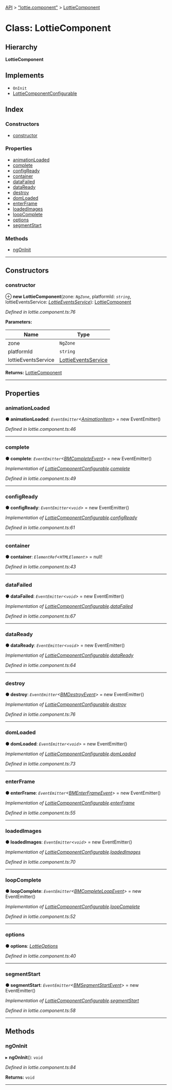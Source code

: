 [API](../README.md) > ["lottie.component"](../modules/_lottie_component_.md) > [LottieComponent](../classes/_lottie_component_.lottiecomponent.md)

# Class: LottieComponent

## Hierarchy

**LottieComponent**

## Implements

* `OnInit`
* [LottieComponentConfigurable](../interfaces/_symbols_.lottiecomponentconfigurable.md)

## Index

### Constructors

* [constructor](_lottie_component_.lottiecomponent.md#constructor)

### Properties

* [animationLoaded](_lottie_component_.lottiecomponent.md#animationloaded)
* [complete](_lottie_component_.lottiecomponent.md#complete)
* [configReady](_lottie_component_.lottiecomponent.md#configready)
* [container](_lottie_component_.lottiecomponent.md#container)
* [dataFailed](_lottie_component_.lottiecomponent.md#datafailed)
* [dataReady](_lottie_component_.lottiecomponent.md#dataready)
* [destroy](_lottie_component_.lottiecomponent.md#destroy)
* [domLoaded](_lottie_component_.lottiecomponent.md#domloaded)
* [enterFrame](_lottie_component_.lottiecomponent.md#enterframe)
* [loadedImages](_lottie_component_.lottiecomponent.md#loadedimages)
* [loopComplete](_lottie_component_.lottiecomponent.md#loopcomplete)
* [options](_lottie_component_.lottiecomponent.md#options)
* [segmentStart](_lottie_component_.lottiecomponent.md#segmentstart)

### Methods

* [ngOnInit](_lottie_component_.lottiecomponent.md#ngoninit)

---

## Constructors

<a id="constructor"></a>

###  constructor

⊕ **new LottieComponent**(zone: *`NgZone`*, platformId: *`string`*, lottieEventsService: *[LottieEventsService](_lottie_events_service_.lottieeventsservice.md)*): [LottieComponent](_lottie_component_.lottiecomponent.md)

*Defined in lottie.component.ts:76*

**Parameters:**

| Name | Type |
| ------ | ------ |
| zone | `NgZone` |
| platformId | `string` |
| lottieEventsService | [LottieEventsService](_lottie_events_service_.lottieeventsservice.md) |

**Returns:** [LottieComponent](_lottie_component_.lottiecomponent.md)

___

## Properties

<a id="animationloaded"></a>

###  animationLoaded

**● animationLoaded**: *`EventEmitter`<[AnimationItem](../interfaces/_symbols_.animationitem.md)>* =  new EventEmitter<AnimationItem>()

*Defined in lottie.component.ts:46*

___
<a id="complete"></a>

###  complete

**● complete**: *`EventEmitter`<[BMCompleteEvent](../interfaces/_symbols_.bmcompleteevent.md)>* =  new EventEmitter<BMCompleteEvent>()

*Implementation of [LottieComponentConfigurable](../interfaces/_symbols_.lottiecomponentconfigurable.md).[complete](../interfaces/_symbols_.lottiecomponentconfigurable.md#complete)*

*Defined in lottie.component.ts:49*

___
<a id="configready"></a>

###  configReady

**● configReady**: *`EventEmitter`<`void`>* =  new EventEmitter<void>()

*Implementation of [LottieComponentConfigurable](../interfaces/_symbols_.lottiecomponentconfigurable.md).[configReady](../interfaces/_symbols_.lottiecomponentconfigurable.md#configready)*

*Defined in lottie.component.ts:61*

___
<a id="container"></a>

###  container

**● container**: *`ElementRef`<`HTMLElement`>* =  null!

*Defined in lottie.component.ts:43*

___
<a id="datafailed"></a>

###  dataFailed

**● dataFailed**: *`EventEmitter`<`void`>* =  new EventEmitter<void>()

*Implementation of [LottieComponentConfigurable](../interfaces/_symbols_.lottiecomponentconfigurable.md).[dataFailed](../interfaces/_symbols_.lottiecomponentconfigurable.md#datafailed)*

*Defined in lottie.component.ts:67*

___
<a id="dataready"></a>

###  dataReady

**● dataReady**: *`EventEmitter`<`void`>* =  new EventEmitter<void>()

*Implementation of [LottieComponentConfigurable](../interfaces/_symbols_.lottiecomponentconfigurable.md).[dataReady](../interfaces/_symbols_.lottiecomponentconfigurable.md#dataready)*

*Defined in lottie.component.ts:64*

___
<a id="destroy"></a>

###  destroy

**● destroy**: *`EventEmitter`<[BMDestroyEvent](../interfaces/_symbols_.bmdestroyevent.md)>* =  new EventEmitter<BMDestroyEvent>()

*Implementation of [LottieComponentConfigurable](../interfaces/_symbols_.lottiecomponentconfigurable.md).[destroy](../interfaces/_symbols_.lottiecomponentconfigurable.md#destroy)*

*Defined in lottie.component.ts:76*

___
<a id="domloaded"></a>

###  domLoaded

**● domLoaded**: *`EventEmitter`<`void`>* =  new EventEmitter<void>()

*Implementation of [LottieComponentConfigurable](../interfaces/_symbols_.lottiecomponentconfigurable.md).[domLoaded](../interfaces/_symbols_.lottiecomponentconfigurable.md#domloaded)*

*Defined in lottie.component.ts:73*

___
<a id="enterframe"></a>

###  enterFrame

**● enterFrame**: *`EventEmitter`<[BMEnterFrameEvent](../interfaces/_symbols_.bmenterframeevent.md)>* =  new EventEmitter<BMEnterFrameEvent>()

*Implementation of [LottieComponentConfigurable](../interfaces/_symbols_.lottiecomponentconfigurable.md).[enterFrame](../interfaces/_symbols_.lottiecomponentconfigurable.md#enterframe)*

*Defined in lottie.component.ts:55*

___
<a id="loadedimages"></a>

###  loadedImages

**● loadedImages**: *`EventEmitter`<`void`>* =  new EventEmitter<void>()

*Implementation of [LottieComponentConfigurable](../interfaces/_symbols_.lottiecomponentconfigurable.md).[loadedImages](../interfaces/_symbols_.lottiecomponentconfigurable.md#loadedimages)*

*Defined in lottie.component.ts:70*

___
<a id="loopcomplete"></a>

###  loopComplete

**● loopComplete**: *`EventEmitter`<[BMCompleteLoopEvent](../interfaces/_symbols_.bmcompleteloopevent.md)>* =  new EventEmitter<BMCompleteLoopEvent>()

*Implementation of [LottieComponentConfigurable](../interfaces/_symbols_.lottiecomponentconfigurable.md).[loopComplete](../interfaces/_symbols_.lottiecomponentconfigurable.md#loopcomplete)*

*Defined in lottie.component.ts:52*

___
<a id="options"></a>

###  options

**● options**: *[LottieOptions](../interfaces/_symbols_.lottieoptions.md)*

*Defined in lottie.component.ts:40*

___
<a id="segmentstart"></a>

###  segmentStart

**● segmentStart**: *`EventEmitter`<[BMSegmentStartEvent](../interfaces/_symbols_.bmsegmentstartevent.md)>* =  new EventEmitter<BMSegmentStartEvent>()

*Implementation of [LottieComponentConfigurable](../interfaces/_symbols_.lottiecomponentconfigurable.md).[segmentStart](../interfaces/_symbols_.lottiecomponentconfigurable.md#segmentstart)*

*Defined in lottie.component.ts:58*

___

## Methods

<a id="ngoninit"></a>

###  ngOnInit

▸ **ngOnInit**(): `void`

*Defined in lottie.component.ts:84*

**Returns:** `void`

___

